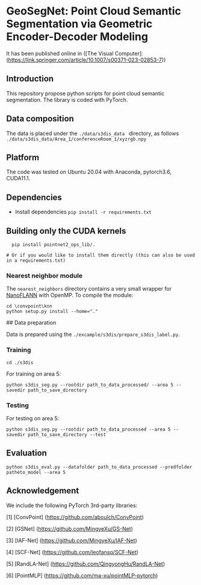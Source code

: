 # GeoSegNet: Point Cloud Semantic Segmentation via Geometric Encoder-Decoder Modeling


It has been published online in ([The Visual Computer]:(https://link.springer.com/article/10.1007/s00371-023-02853-7))




## Introduction

This repository propose python scripts for point cloud semantic segmentation. The library is coded with PyTorch.


## Data composition
The data is placed under the ```./data/s3dis_data ``` directory, as follows
```./data/s3dis_data/Area_1/conferenceRoom_1/xyzrgb.npy ```



## Platform

The code was tested on Ubuntu 20.04 with Anaconda, pytorch3.6, CUDA11.1.

## Dependencies

* Install dependencies
 ```pip install -r requirements.txt```


Building only the CUDA kernels
----------------------------------
```
  pip install pointnet2_ops_lib/.
```
    # Or if you would like to install them directly (this can also be used in a requirements.txt)



### Nearest neighbor module

The ```nearest_neighbors``` directory contains a very small wrapper for [NanoFLANN](https://github.com/jlblancoc/nanoflann) with OpenMP.
To compile the module:
```
cd \convpoint\knn
python setup.py install --home="."
```


## Data preparation

Data is prepared using the ```./excample/s3dis/prepare_s3dis_label.py```.



### Training

```
cd ./s3dis
```

For training on area 5:

```
python s3dis_seg.py --rootdir path_to_data_processed/ --area 5 --savedir path_to_save_directory
```



### Testing

For testing on area 5:
```
python s3dis_seg.py --rootdir path_to_data_processed --area 5 --savedir path_to_save_directory --test
```


## Evaluation

```
python s3dis_eval.py --datafolder path_to_data_processed --predfolder pathèto_model --area 5
```



## Acknowledgement
We include the following PyTorch 3rd-party libraries:


[1] [ConvPoint] (https://github.com/aboulch/ConvPoint)

[2] [GSNet] (https://github.com/MingyeXu/GS-Net)

[3] [IAF-Net] (https://github.com/MingyeXu/IAF-Net)

[4] [SCF-Net] (https://github.com/leofansq/SCF-Net)

[5] [RandLA-Net] (https://github.com/QingyongHu/RandLA-Net)

[6] [PointMLP] (https://github.com/ma-xu/pointMLP-pytorch)
